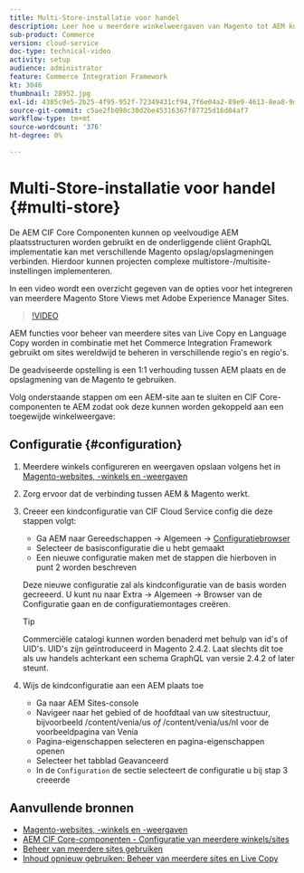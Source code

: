 ```yaml
---
title: Multi-Store-installatie voor handel
description: Leer hoe u meerdere winkelweergaven van Magento tot AEM kunt toewijzen. Hierdoor kunnen projecten ondersteuning bieden voor meertalige en meertalige gebruiksgevallen.
sub-product: Commerce
version: cloud-service
doc-type: technical-video
activity: setup
audience: administrator
feature: Commerce Integration Framework
kt: 3046
thumbnail: 28952.jpg
exl-id: 4385c9e5-2b25-4f95-952f-72349431cf94,7f6e04a2-89e9-4613-8ea8-9dac1acea30b
source-git-commit: c5ae2fb098c30d2be45316367f87725d16d84af7
workflow-type: tm+mt
source-wordcount: '376'
ht-degree: 0%

---
```


# Multi-Store-installatie voor handel {#multi-store}

De AEM CIF Core Componenten kunnen op veelvoudige AEM plaatsstructuren worden gebruikt en de onderliggende cliënt GraphQL implementatie kan met verschillende Magento opslag/opslagmeningen verbinden. Hierdoor kunnen projecten complexe multistore-/multisite-instellingen implementeren.

In een video wordt een overzicht gegeven van de opties voor het integreren van meerdere Magento Store Views met Adobe Experience Manager Sites.

>[!VIDEO](https://video.tv.adobe.com/v/28952/?quality=12)

AEM functies voor beheer van meerdere sites van Live Copy en Language Copy worden in combinatie met het Commerce Integration Framework gebruikt om sites wereldwijd te beheren in verschillende regio&#39;s en regio&#39;s.

De geadviseerde opstelling is een 1:1 verhouding tussen AEM plaats en de opslagmening van de Magento te gebruiken.

Volg onderstaande stappen om een AEM-site aan te sluiten en CIF Core-componenten te AEM zodat ook deze kunnen worden gekoppeld aan een toegewijde winkelweergave:

## Configuratie {#configuration}

1. Meerdere winkels configureren en weergaven opslaan volgens het in [Magento-websites, -winkels en -weergaven](https://docs.magento.com/m2/ce/user_guide/stores/websites-stores-views.html)

2. Zorg ervoor dat de verbinding tussen AEM &amp; Magento werkt.

3. Creeer een kindconfiguratie van CIF Cloud Service config die deze stappen volgt:

   * Ga AEM naar Gereedschappen -> Algemeen -> [Configuratiebrowser](/help/implementing/developing/introduction/configurations.md#using-configuration-browser)
   * Selecteer de basisconfiguratie die u hebt gemaakt
   * Een nieuwe configuratie maken met de stappen die hierboven in punt 2 worden beschreven

   Deze nieuwe configuratie zal als kindconfiguratie van de basis worden gecreeerd. U kunt nu naar Extra -> Algemeen -> Browser van de Configuratie gaan en de configuratiemontages creëren.

   >[!TIP]
   >
   > Commerciële catalogi kunnen worden benaderd met behulp van id&#39;s of UID&#39;s. UID&#39;s zijn geïntroduceerd in Magento 2.4.2. Laat slechts dit toe als uw handels achterkant een schema GraphQL van versie 2.4.2 of later steunt.

4. Wijs de kindconfiguratie aan een AEM plaats toe

   * Ga naar AEM Sites-console
   * Navigeer naar het gebied of de hoofdtaal van uw sitestructuur, bijvoorbeeld /content/venia/us _of_ /content/venia/us/nl voor de voorbeeldpagina van Venia
   * Pagina-eigenschappen selecteren en pagina-eigenschappen openen
   * Selecteer het tabblad Geavanceerd
   * In de `Configuration` de sectie selecteert de configuratie u bij stap 3 creeerde

## Aanvullende bronnen

* [Magento-websites, -winkels en -weergaven](https://docs.magento.com/m2/ce/user_guide/stores/websites-stores-views.html)
* [AEM CIF Core-componenten - Configuratie van meerdere winkels/sites](https://github.com/adobe/aem-core-cif-components/wiki/configuration#multi-store--site-configuration)
* [Beheer van meerdere sites gebruiken](https://experienceleague.adobe.com/docs/experience-manager-learn/sites/translation/multi-site-manager-feature-video-use.html)
* [Inhoud opnieuw gebruiken: Beheer van meerdere sites en Live Copy](/help/sites-cloud/administering/msm/overview.md)
